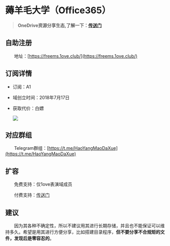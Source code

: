 # 薅羊毛大学（Office365）

> **OneDrive资源分享生态,了解一下：[传送门](https://1ove.club)**

## 自助注册

&emsp;&emsp;地址：[https://freems.1ove.club/](https://freems.1ove.club/)

## 订阅详情

* 订阅：A1

* 域创立时间：2018年7月17日

* 获取代价：白嫖

  ![](https://cdn.jsdelivr.net/gh/qiantigers/p000i000c/PicGo/1588486277071a675b9243c1ddebb.jpg)

## 对应群组

&emsp;&emsp;Telegram群组：[https://t.me/HaoYangMaoDaXue](https://t.me/HaoYangMaoDaXue)

## 扩容

&emsp;&emsp;免费支持：仅1ove表演域成员

&emsp;&emsp;付费支持：[传送门](https://shop.qian.blue/buy/7)

## 建议

&emsp;&emsp;因为其各种不确定性，所以不建议用其进行长期存储，并且也不能保证可以维持多久。希望是用其进行方便分享，比如搭建目录程序，**但不要分享不合规矩的文件，发现后是零容忍的**。
